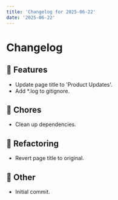 ```yaml
---
title: 'Changelog for 2025-06-22'
date: '2025-06-22'
---
```


# Changelog

## 🚀 Features
- Update page title to 'Product Updates'.
- Add *.log to gitignore.

## 🧹 Chores
- Clean up dependencies.

## 🔧 Refactoring
- Revert page title to original.

## 🎯 Other
- Initial commit.


